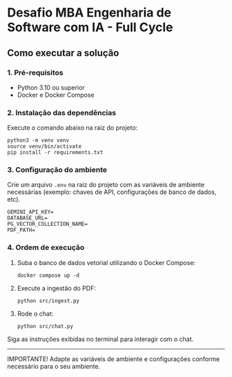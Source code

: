 # Desafio MBA Engenharia de Software com IA - Full Cycle

## Como executar a solução

### 1. Pré-requisitos
- Python 3.10 ou superior
- Docker e Docker Compose

### 2. Instalação das dependências

Execute o comando abaixo na raiz do projeto:

```
python3 -m venv venv
source venv/bin/activate
pip install -r requirements.txt
```

### 3. Configuração do ambiente

Crie um arquivo `.env` na raiz do projeto com as variáveis de ambiente necessárias (exemplo: chaves de API, configurações de banco de dados, etc).

```
GEMINI_API_KEY=
DATABASE_URL=
PG_VECTOR_COLLECTION_NAME=
PDF_PATH=
```

### 4. Ordem de execução

1. Suba o banco de dados vetorial utilizando o Docker Compose:

	```
	docker compose up -d
	```

2. Execute a ingestão do PDF:

	```
	python src/ingest.py
	```

3. Rode o chat:

	```
	python src/chat.py
	```

Siga as instruções exibidas no terminal para interagir com o chat.

---

IMPORTANTE! Adapte as variáveis de ambiente e configurações conforme necessário para o seu ambiente.